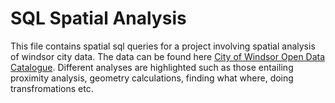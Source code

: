 # SQL Spatial Analysis
This file contains spatial sql queries for a project involving spatial analysis of windsor city data.
The data can be found here [City of Windsor Open Data Catalogue](https://opendata.citywindsor.ca/).
Different analyses are highlighted such as those entailing proximity analysis, geometry calculations, finding what where, doing transfromations etc.
